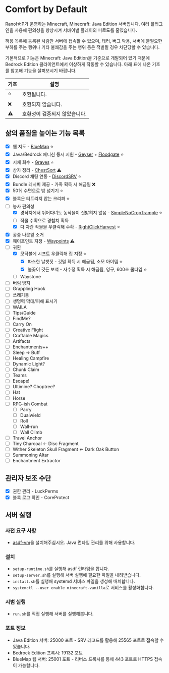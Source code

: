 # Comfort by Default

Ranol☆P가 운영하는 Minecraft, Minecraft: Java Edition 서버입니다.
여러 플러그인을 사용해 편의성을 향상시켜 서바이벌 플레이의 피로도를 줄였습니다.

허용 목록에 등록된 사람만 서버에 접속할 수 있으며,
테러, 버그 악용, 서버에 불필요한 부하를 주는 행위나 기타 불쾌감을 주는 행위 등은 적발될 경우 차단당할 수 있습니다.

기본적으로 기능은 Minecraft: Java Edition을 기준으로 개발되어 있기 때문에
Bedrock Edition 클라이언트에서 이상하게 작동할 수 있습니다.
아래 표에 나온 기호를 참고해 기능을 살펴보시기 바랍니다.

| 기호      | 설명                          |
| --------- | ----------------------------- |
| :star:    | 호환됩니다.                   |
| :x:       | 호환되지 않습니다.            |
| :warning: | 호환성이 검증되지 않았습니다. |

## 삶의 품질을 높이는 기능 목록

- [x] 웹 지도 - [BlueMap](https://www.spigotmc.org/resources/bluemap.83557/) :star:
- [x] Java/Bedrock 에디션 동시 지원 - [Geyser](https://github.com/GeyserMC/Geyser) + [Floodgate](https://github.com/GeyserMC/Floodgate) :star:
- [x] 시체 회수 - [Graves](https://www.spigotmc.org/resources/graves.74208/) :star:
- [x] 상자 정리 - [ChestSort](https://www.spigotmc.org/resources/chestsort-api.59773/) :warning:
- [x] Discord 채팅 연동 - [DiscordSRV](https://www.spigotmc.org/resources/discordsrv.18494/) :star:
- [x] Bundle 레시피 제공 - 가죽 획득 시 해금됨 :x:
- [x] 50% 수면으로 밤 넘기기 :star:
- [x] 블록은 터트리지 않는 크리퍼 :star:
- [ ] 농사 편의성
  - [x] 경작지에서 뛰어다녀도 농작물이 짓밟히지 않음 - [SimpleNoCropTrample](https://www.spigotmc.org/resources/simplenocroptrample.73609/) :star:
  - [ ] 작물 수확으로 경험치 획득
  - [x] 다 자란 작물을 우클릭해 수확 - [RightClickHarvest](https://www.spigotmc.org/resources/rightclickharvest.84620/) :star:
- [x] 공중 나뭇잎 소거
- [x] 웨이포인트 지정 - [Waypoints](https://www.spigotmc.org/resources/waypoints.66647/) :warning:
- [ ] 귀환
  - [x] 모닥불에 시프트 우클릭해 집 지정 :star:
    - [x] 따스한 날갯짓 - 깃털 획득 시 해금됨, 소모 아이템 :star:
    - [x] 불꽃이 깃든 보석 - 자수정 획득 시 해금됨, 영구, 600초 쿨타임 :star:
  - [ ] Waystone
- [ ] 버림 방지
- [ ] Grappling Hook
- [ ] 쓰레기통
- [ ] 생명력 막대/피해 표시기
- [ ] WAILA
- [ ] Tips/Guide
- [ ] FindMe?
- [ ] Carry On
- [ ] Creative Flight
- [ ] Craftable Magics
- [ ] Artifacts
- [ ] Enchantments++
- [ ] Sleep -> Buff
- [ ] Healing Campfire
- [ ] Dynamic Light?
- [ ] Chunk Claim
- [ ] Teams
- [ ] Escape!
- [ ] Ultimine? Choptree?
- [ ] Hat
- [ ] Horse
- [ ] RPG-ish Combat
  - [ ] Parry
  - [ ] Dualwield
  - [ ] Roll
  - [ ] Wall-run
  - [ ] Wall Climb
- [ ] Travel Anchor
- [ ] Tiny Charcoal <- Disc Fragment
- [ ] Wither Skeleton Skull Fragment <- Dark Oak Button
- [ ] Summoning Altar
- [ ] Enchantment Extractor

## 관리자 보조 수단

- [x] 권한 관리 - LuckPerms
- [x] 블록 로그 확인 - CoreProtect

## 서버 실행

### 사전 요구 사항

- [asdf-vm](https://asdf-vm.com/)을 설치해주십시오. Java 런타임 관리를 위해 사용합니다.

### 설치

- `setup-runtime.sh`를 실행해 asdf 런타임을 깝니다.
- `setup-server.sh`를 실행해 서버 실행에 필요한 파일을 내려받습니다.
- `install.sh`를 실행해 systemd 서비스 파일을 생성해 배치합니다.
- `systemctl --user enable minecraft-vanilla`로 서비스를 활성화합니다.

### 시범 실행

- `run.sh`를 직접 실행해 서버를 실행해봅니다.

### 포트 정보

- Java Edition 서버: 25000 포트 - SRV 레코드를 활용해 25565 포트로 접속할 수 있습니다.
- Bedrock Edition 프록시: 19132 포트
- BlueMap 웹 서버: 25001 포트 - 리버스 프록시를 통해 443 포트로 HTTPS 접속이 가능합니다.

